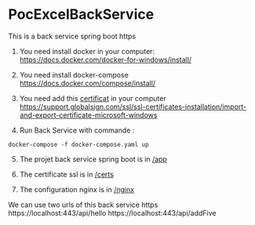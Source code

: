 # PocExcelBackService
This is a back service spring boot https

1. You need install docker in your computer:
https://docs.docker.com/docker-for-windows/install/

2. You need install docker-compose
https://docs.docker.com/compose/install/

3. You need add this [certificat](https://github.com/Yiao/PocExcelBackService/blob/main/certs/nginx-selfsigned.crt) in your computer
https://support.globalsign.com/ssl/ssl-certificates-installation/import-and-export-certificate-microsoft-windows 

4. Run Back Service with commande :
```
docker-compose -f docker-compose.yaml up
```

5. The projet back service spring boot is in [/app](https://github.com/Yiao/PocExcelBackService/tree/main/app)

6. The certificate ssl is in [/certs](https://github.com/Yiao/PocExcelBackService/tree/main/certs)

7. The configuration nginx is in [/nginx](https://github.com/Yiao/PocExcelBackService/tree/main/nginx/conf.d)

We can use two urls of this back service https
https://localhost:443/api/hello
https://localhost:443/api/addFive
